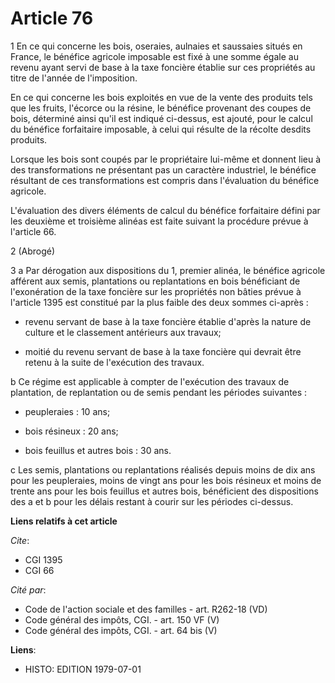 # Article 76

1  En ce qui concerne les bois, oseraies, aulnaies et saussaies situés en France, le bénéfice agricole imposable est fixé à
une somme égale au revenu ayant servi de base à la taxe foncière établie sur ces propriétés au titre de l'année de
l'imposition.

En ce qui concerne les bois exploités en vue de la vente des produits tels que les fruits, l'écorce ou la résine, le bénéfice
provenant des coupes de bois, déterminé ainsi qu'il est indiqué ci-dessus, est ajouté, pour le calcul du bénéfice forfaitaire
imposable, à celui qui résulte de la récolte desdits produits.

Lorsque les bois sont coupés par le propriétaire lui-même et donnent lieu à des transformations ne présentant pas un
caractère industriel, le bénéfice résultant de ces transformations est compris dans l'évaluation du bénéfice agricole.

L'évaluation des divers éléments de calcul du bénéfice forfaitaire défini par les deuxième et troisième alinéas est faite
suivant la procédure prévue à l'article 66.

2  (Abrogé)

3  a  Par dérogation aux dispositions du 1, premier alinéa, le bénéfice agricole afférent aux semis, plantations ou
replantations en bois bénéficiant de l'exonération de la taxe foncière sur les propriétés non bâties prévue à l'article 1395
est constitué par la plus faible des deux sommes ci-après :

- revenu servant de base à la taxe foncière établie d'après la nature de culture et le classement antérieurs aux travaux;

- moitié du revenu servant de base à la taxe foncière qui devrait être retenu à la suite de l'exécution des travaux.

b  Ce régime est applicable à compter de l'exécution des travaux de plantation, de replantation ou de semis pendant les
périodes suivantes :

- peupleraies : 10 ans;

- bois résineux : 20 ans;

- bois feuillus et autres bois : 30 ans.

c  Les semis, plantations ou replantations réalisés depuis moins de dix ans pour les peupleraies, moins de vingt ans pour les
bois résineux et moins de trente ans pour les bois feuillus et autres bois, bénéficient des dispositions des a et b pour les
délais restant à courir sur les périodes ci-dessus.

**Liens relatifs à cet article**

_Cite_:

  - CGI 1395
  - CGI 66

_Cité par_:

  - Code de l'action sociale et des familles - art. R262-18 (VD)
  - Code général des impôts, CGI. - art. 150 VF (V)
  - Code général des impôts, CGI. - art. 64 bis (V)

**Liens**:

  - HISTO: EDITION 1979-07-01
